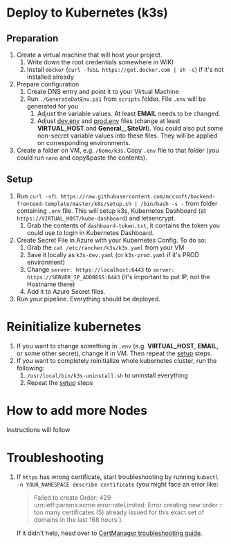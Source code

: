 # Deploy to Kubernetes (k3s)

## Preparation

1. Create a virtual machine that will host your project.
   1. Write down the root credentials somewhere in WIKI
   1. Install `docker` (`curl -fsSL https://get.docker.com | sh -s`) if it's not installed already
1. Prepare configuration
   1. Create DNS entry and point it to your Virtual Machine
   1. Run `./GenerateDotEnv.ps1` from `scripts` folder. File `.env` will be generated for you
      1. Adjust the variable values. At least **EMAIL** needs to be changed.
      1. Adjust [dev.env](/.ci/.env/dev.env) and [prod.env](/.ci/.env/prod.env) files (change at least **VIRTUAL_HOST** and **General\_\_SiteUrl**). You could also put some non-secret variable values into these files. They will be applied on corresponding environments.
1. Create a folder on VM, e.g. `/home/k3s`. Copy `.env` file to that folder (you could run `nano` and copy&paste the contents).

## Setup

1. Run `curl -sfL https://raw.githubusercontent.com/mccsoft/backend-frontend-template/master/k8s/setup.sh | /bin/bash -s -` from folder containing `.env` file. This will setup k3s, Kubernetes Dashboard (at `https://VIRTUAL_HOST/kube-dashboard`) and letsencrypt.
   1. Grab the contents of `dashboard-token.txt`, it contains the token you could use to login in Kubernetes Dashboard.
1. Create Secret File in Azure with your Kubernetes Config. To do so:
   1. Grab the `cat /etc/rancher/k3s/k3s.yaml` from your VM
   1. Save it locally as `k3s-dev.yaml` (or `k3s-prod.yaml` if it's PROD environment)
   1. Change `server: https://localhost:6443` to `server: https://SERVER_IP_ADDRESS:6443` (it's important to put IP, not the Hostname there)
   1. Add it to Azure Secret files.
1. Run your pipeline. Everything should be deployed.

# Reinitialize kubernetes

1. If you want to change something in `.env` (e.g. **VIRTUAL_HOST**, **EMAIL**, or some other secret), change it in VM. Then repeat the [setup](#setup) steps.
1. If you want to completely reinitialize whole kubernetes cluster, run the following:
   1. `/usr/local/bin/k3s-uninstall.sh` to uninstall everything
   1. Repeat the [setup](#setup) steps

# How to add more Nodes

Instructions will follow

# Troubleshooting

1. If `https` has wrong certificate, start troubleshooting by running `kubectl -n YOUR_NAMESPACE describe certificate` (you might face an error like:

   > Failed to create Order: 429 urn:ietf:params:acme:error:rateLimited: Error creating new order :: too many certificates (5) already issued for this exact set of domains in the last 168 hours`).

   If it didn't help, head over to [CertManager troubleshooting guide](https://cert-manager.io/docs/troubleshooting/acme/).
